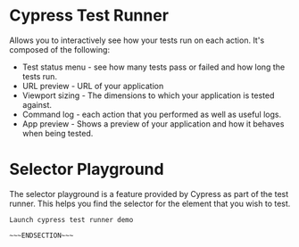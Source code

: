 <!SLIDE>
# Cypress Test Runner
Allows you to interactively see how your tests run on each action. It's composed of the following:

- Test status menu - see how many tests pass or failed and how long the tests run.
- URL preview - URL of your application
- Viewport sizing - The dimensions to which your application is tested against. 
- Command log - each action that you performed as well as useful logs.
- App preview - Shows a preview of your application and how it behaves when being tested.


# Selector Playground
The selector playground is a feature provided by Cypress as part of the test runner. This helps you find the selector for the element that you wish to test.

~~~SECTION:notes~~~
Launch cypress test runner demo

~~~ENDSECTION~~~